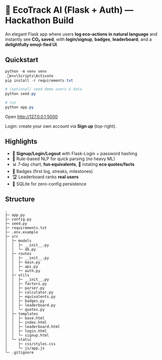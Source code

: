 # 🌱 EcoTrack AI (Flask + Auth) — Hackathon Build

An elegant Flask app where users **log eco-actions in natural language** and instantly see **CO₂ saved**, with **login/signup**, **badges**, **leaderboard**, and a **delightfully emoji-fied UI**.

## Quickstart
```powershell
python -m venv venv
.env\Scripts\Activate
pip install -r requirements.txt

# (optional) seed demo users & data
python seed.py

# run
python app.py
```
Open http://127.0.0.1:5000

Login: create your own account via **Sign up** (top-right).

## Highlights
- 🔐 **Signup/Login/Logout** with Flask-Login + password hashing
- 🧠 Rule-based NLP for quick parsing (no heavy ML)
- 📊 7‑day chart, **fun equivalents**, 💬 rotating **eco quotes/facts**
- 🏅 Badges (first log, streaks, milestones)
- 🏆 Leaderboard ranks **real users**
- 💾 SQLite for zero-config persistence

## Structure
```
.
├─ app.py
├─ config.py
├─ seed.py
├─ requirements.txt
├─ .env.example
├─ src
│  ├─ models
│  │  ├─ __init__.py
│  │  └─ db.py
│  ├─ routes
│  │  ├─ __init__.py
│  │  ├─ main.py
│  │  ├─ api.py
│  │  └─ auth.py
│  ├─ utils
│  │  ├─ __init__.py
│  │  ├─ factors.py
│  │  ├─ parser.py
│  │  ├─ calculator.py
│  │  ├─ equivalents.py
│  │  ├─ badges.py
│  │  ├─ leaderboard.py
│  │  └─ quotes.py
│  ├─ templates
│  │  ├─ base.html
│  │  ├─ index.html
│  │  ├─ leaderboard.html
│  │  ├─ login.html
│  │  └─ signup.html
│  └─ static
│     ├─ css/styles.css
│     └─ js/app.js
└─ .gitignore
```
